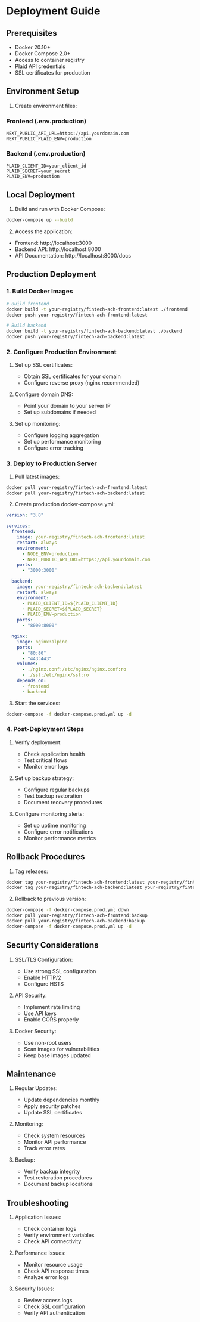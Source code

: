 # Deployment Guide

## Prerequisites

- Docker 20.10+
- Docker Compose 2.0+
- Access to container registry
- Plaid API credentials
- SSL certificates for production

## Environment Setup

1. Create environment files:

### Frontend (.env.production)

```env
NEXT_PUBLIC_API_URL=https://api.yourdomain.com
NEXT_PUBLIC_PLAID_ENV=production
```

### Backend (.env.production)

```env
PLAID_CLIENT_ID=your_client_id
PLAID_SECRET=your_secret
PLAID_ENV=production
```

## Local Deployment

1. Build and run with Docker Compose:

```bash
docker-compose up --build
```

2. Access the application:

- Frontend: http://localhost:3000
- Backend API: http://localhost:8000
- API Documentation: http://localhost:8000/docs

## Production Deployment

### 1. Build Docker Images

```bash
# Build frontend
docker build -t your-registry/fintech-ach-frontend:latest ./frontend
docker push your-registry/fintech-ach-frontend:latest

# Build backend
docker build -t your-registry/fintech-ach-backend:latest ./backend
docker push your-registry/fintech-ach-backend:latest
```

### 2. Configure Production Environment

1. Set up SSL certificates:

   - Obtain SSL certificates for your domain
   - Configure reverse proxy (nginx recommended)

2. Configure domain DNS:

   - Point your domain to your server IP
   - Set up subdomains if needed

3. Set up monitoring:
   - Configure logging aggregation
   - Set up performance monitoring
   - Configure error tracking

### 3. Deploy to Production Server

1. Pull latest images:

```bash
docker pull your-registry/fintech-ach-frontend:latest
docker pull your-registry/fintech-ach-backend:latest
```

2. Create production docker-compose.yml:

```yaml
version: "3.8"

services:
  frontend:
    image: your-registry/fintech-ach-frontend:latest
    restart: always
    environment:
      - NODE_ENV=production
      - NEXT_PUBLIC_API_URL=https://api.yourdomain.com
    ports:
      - "3000:3000"

  backend:
    image: your-registry/fintech-ach-backend:latest
    restart: always
    environment:
      - PLAID_CLIENT_ID=${PLAID_CLIENT_ID}
      - PLAID_SECRET=${PLAID_SECRET}
      - PLAID_ENV=production
    ports:
      - "8000:8000"

  nginx:
    image: nginx:alpine
    ports:
      - "80:80"
      - "443:443"
    volumes:
      - ./nginx.conf:/etc/nginx/nginx.conf:ro
      - ./ssl:/etc/nginx/ssl:ro
    depends_on:
      - frontend
      - backend
```

3. Start the services:

```bash
docker-compose -f docker-compose.prod.yml up -d
```

### 4. Post-Deployment Steps

1. Verify deployment:

   - Check application health
   - Test critical flows
   - Monitor error logs

2. Set up backup strategy:

   - Configure regular backups
   - Test backup restoration
   - Document recovery procedures

3. Configure monitoring alerts:
   - Set up uptime monitoring
   - Configure error notifications
   - Monitor performance metrics

## Rollback Procedures

1. Tag releases:

```bash
docker tag your-registry/fintech-ach-frontend:latest your-registry/fintech-ach-frontend:backup
docker tag your-registry/fintech-ach-backend:latest your-registry/fintech-ach-backend:backup
```

2. Rollback to previous version:

```bash
docker-compose -f docker-compose.prod.yml down
docker pull your-registry/fintech-ach-frontend:backup
docker pull your-registry/fintech-ach-backend:backup
docker-compose -f docker-compose.prod.yml up -d
```

## Security Considerations

1. SSL/TLS Configuration:

   - Use strong SSL configuration
   - Enable HTTP/2
   - Configure HSTS

2. API Security:

   - Implement rate limiting
   - Use API keys
   - Enable CORS properly

3. Docker Security:
   - Use non-root users
   - Scan images for vulnerabilities
   - Keep base images updated

## Maintenance

1. Regular Updates:

   - Update dependencies monthly
   - Apply security patches
   - Update SSL certificates

2. Monitoring:

   - Check system resources
   - Monitor API performance
   - Track error rates

3. Backup:
   - Verify backup integrity
   - Test restoration procedures
   - Document backup locations

## Troubleshooting

1. Application Issues:

   - Check container logs
   - Verify environment variables
   - Check API connectivity

2. Performance Issues:

   - Monitor resource usage
   - Check API response times
   - Analyze error logs

3. Security Issues:
   - Review access logs
   - Check SSL configuration
   - Verify API authentication

```

```
